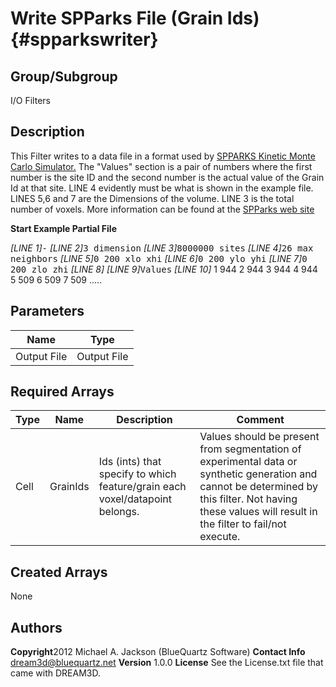 Write SPParks File (Grain Ids) {#spparkswriter}
======

## Group/Subgroup ##
I/O Filters


## Description ##
This Filter writes to a data file in a format used by <a href="http://spparks.sandia.gov/">SPPARKS Kinetic Monte Carlo Simulator.</a> The
 "Values" section is a pair of numbers where the first number is the site ID and the second
 number is the actual value of the Grain Id at that site. LINE 4 evidently must be what is shown in the example file.
 LINES 5,6 and 7 are the Dimensions of the volume. LINE 3 is the total number of voxels. 
 More information can be found at the <a href="http://spparks.sandia.gov/doc/read_sites.html">SPParks web site</a>

__Start Example Partial File__

_[LINE 1]_<tt>-</tt>
_[LINE 2]_<tt>3 dimension</tt>
_[LINE 3]_<tt>8000000 sites</tt>
_[LINE 4]_<tt>26 max neighbors</tt>
_[LINE 5]_<tt>0 200 xlo xhi</tt>
_[LINE 6]_<tt>0 200 ylo yhi</tt>
_[LINE 7]_<tt>0 200 zlo zhi</tt>
_[LINE 8]_
_[LINE 9]_<tt>Values</tt>
_[LINE 10]_
 1 944
 2 944
 3 944
 4 944
 5 509
 6 509
 7 509
.....


## Parameters ## 

| Name | Type |
|------|------|
| Output File | Output File |

## Required Arrays ##

| Type | Name | Description | Comment |
|------|------|-------------|---------|
| Cell | GrainIds | Ids (ints) that specify to which feature/grain each voxel/datapoint belongs. | Values should be present from segmentation of experimental data or synthetic generation and cannot be determined by this filter. Not having these values will result in the filter to fail/not execute. |

## Created Arrays ##
None

## Authors ##

**Copyright**2012 Michael A. Jackson (BlueQuartz Software)
**Contact Info** dream3d@bluequartz.net
**Version** 1.0.0
**License**  See the License.txt file that came with DREAM3D.

